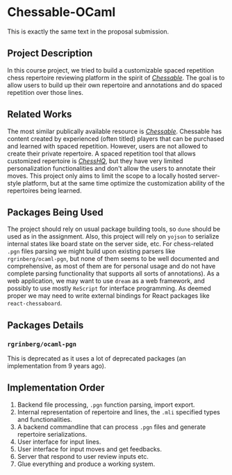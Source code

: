 # Chessable-OCaml

This is exactly the same text in the proposal submission.

## Project Description

In this course project, we tried to build a customizable spaced repetition chess repertoire reviewing platform in the spirit of [_Chessable_](https://www.chessable.com/). The goal is to allow users to build up their own repertoire and annotations and do spaced repetition over those lines.

## Related Works

The most similar publically available resource is [_Chessable_](https://www.chessable.com/). Chessable has content created by experienced (often titled) players that can be purchased and learned with spaced repetition. However, users are not allowed to create their private repertoire. A spaced repetition tool that allows customized repertoire is [_ChessHQ_](https://chesshq.com/), but they have very limited personalization functionalities and don't allow the users to annotate their moves. This project only aims to limit the scope to a locally hosted server-style platform, but at the same time optimize the customization ability of the repertoires being learned.

## Packages Being Used

The project should rely on usual package building tools, so `dune` should be used as in the assignment. Also, this project will rely on `yojson` to serialize internal states like board state on the server side, etc. For chess-related `.pgn` files parsing we might build upon existing parsers like `rgrinberg/ocaml-pgn`, but none of them seems to be well documented and comprehensive, as most of them are for personal usage and do not have complete parsing functionality that supports all sorts of annotations). As a web application, we may want to use `dream` as a web framework, and possibly to use mostly `ReScript` for interface programming. As deemed proper we may need to write external bindings for React packages like `react-chessaboard`.


## Packages Details

### `rgrinberg/ocaml-pgn`

This is deprecated as it uses a lot of deprecated packages (an implementation from 9 years ago).


## Implementation Order

1. Backend file processing, `.pgn` function parsing, import export.
2. Internal representation of repertoire and lines, the `.mli` specified types and functionalities.
3. A backend commandline that can process `.pgn` files and generate repertoire serializations.
4. User interface for input lines.
5. User interface for input moves and get feedbacks.
6. Server that respond to user review inputs etc.
7. Glue everything and produce a working system.
